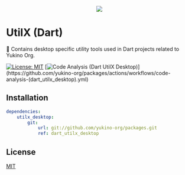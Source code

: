 <p align="center">
    <img src="https://github.com/yukino-org/media/blob/main/images/subbanners/gh-packages-banner.png?raw=true">
</p>

# UtilX (Dart)

🔧 Contains desktop specific utility tools used in Dart projects related to Yukino Org.

[![License: MIT](https://img.shields.io/badge/License-MIT-yellow.svg)](https://opensource.org/licenses/MIT)
[![Code Analysis (Dart UtilX Desktop)](https://github.com/yukino-org/packages/actions/workflows/code-analysis-(dart_utilx_desktop).yml/badge.svg)](https://github.com/yukino-org/packages/actions/workflows/code-analysis-(dart_utilx_desktop).yml)

## Installation

```yaml
dependencies:
    utilx_desktop:
        git:
            url: git://github.com/yukino-org/packages.git
            ref: dart_utilx_desktop
```

## License

[MIT](./LICENSE)

